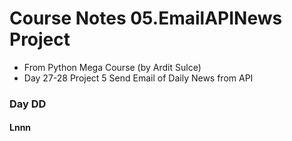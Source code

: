 # Course Notes 05.EmailAPINews Project
- From Python Mega Course (by Ardit Sulce)
- Day 27-28 Project 5 Send Email of Daily News from API 


### Day DD

#### Lnnn 
